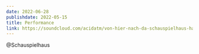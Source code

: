```yaml
---
date: 2022-06-28
publishdate: 2022-05-15
title: Performance
link: https://soundcloud.com/acidatm/von-hier-nach-da-schauspielhaus-hamburg
---
```

@Schauspielhaus

